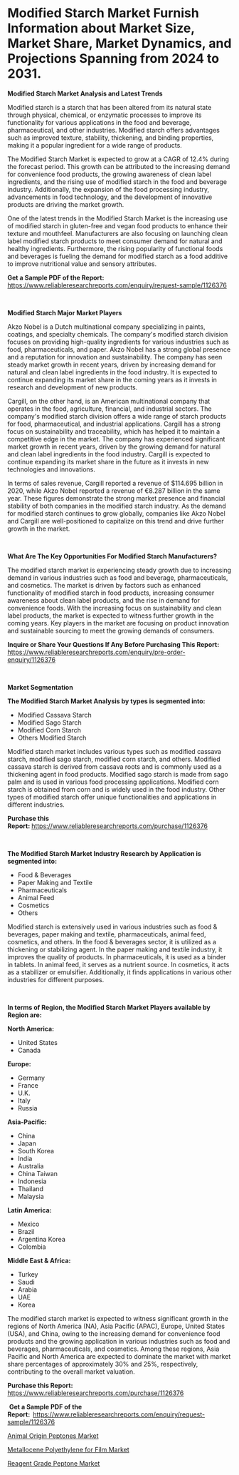 <p><h1>Modified Starch Market Furnish Information about Market Size, Market Share, Market Dynamics, and Projections Spanning from 2024 to 2031.</h1></p><p><strong>Modified Starch Market Analysis and Latest Trends</strong></p>
<p><p>Modified starch is a starch that has been altered from its natural state through physical, chemical, or enzymatic processes to improve its functionality for various applications in the food and beverage, pharmaceutical, and other industries. Modified starch offers advantages such as improved texture, stability, thickening, and binding properties, making it a popular ingredient for a wide range of products.</p><p>The Modified Starch Market is expected to grow at a CAGR of 12.4% during the forecast period. This growth can be attributed to the increasing demand for convenience food products, the growing awareness of clean label ingredients, and the rising use of modified starch in the food and beverage industry. Additionally, the expansion of the food processing industry, advancements in food technology, and the development of innovative products are driving the market growth.</p><p>One of the latest trends in the Modified Starch Market is the increasing use of modified starch in gluten-free and vegan food products to enhance their texture and mouthfeel. Manufacturers are also focusing on launching clean label modified starch products to meet consumer demand for natural and healthy ingredients. Furthermore, the rising popularity of functional foods and beverages is fueling the demand for modified starch as a food additive to improve nutritional value and sensory attributes.</p></p>
<p><strong>Get a Sample PDF of the Report:&nbsp;</strong> <a href="https://www.reliableresearchreports.com/enquiry/request-sample/1126376">https://www.reliableresearchreports.com/enquiry/request-sample/1126376</a></p>
<p>&nbsp;</p>
<p><strong>Modified Starch Major Market Players</strong></p>
<p><p>Akzo Nobel is a Dutch multinational company specializing in paints, coatings, and specialty chemicals. The company's modified starch division focuses on providing high-quality ingredients for various industries such as food, pharmaceuticals, and paper. Akzo Nobel has a strong global presence and a reputation for innovation and sustainability. The company has seen steady market growth in recent years, driven by increasing demand for natural and clean label ingredients in the food industry. It is expected to continue expanding its market share in the coming years as it invests in research and development of new products.</p><p>Cargill, on the other hand, is an American multinational company that operates in the food, agriculture, financial, and industrial sectors. The company's modified starch division offers a wide range of starch products for food, pharmaceutical, and industrial applications. Cargill has a strong focus on sustainability and traceability, which has helped it to maintain a competitive edge in the market. The company has experienced significant market growth in recent years, driven by the growing demand for natural and clean label ingredients in the food industry. Cargill is expected to continue expanding its market share in the future as it invests in new technologies and innovations.</p><p>In terms of sales revenue, Cargill reported a revenue of $114.695 billion in 2020, while Akzo Nobel reported a revenue of €8.287 billion in the same year. These figures demonstrate the strong market presence and financial stability of both companies in the modified starch industry. As the demand for modified starch continues to grow globally, companies like Akzo Nobel and Cargill are well-positioned to capitalize on this trend and drive further growth in the market.</p></p>
<p>&nbsp;</p>
<p><strong>What Are The Key Opportunities For Modified Starch Manufacturers?</strong></p>
<p><p>The modified starch market is experiencing steady growth due to increasing demand in various industries such as food and beverage, pharmaceuticals, and cosmetics. The market is driven by factors such as enhanced functionality of modified starch in food products, increasing consumer awareness about clean label products, and the rise in demand for convenience foods. With the increasing focus on sustainability and clean label products, the market is expected to witness further growth in the coming years. Key players in the market are focusing on product innovation and sustainable sourcing to meet the growing demands of consumers.</p></p>
<p><strong>Inquire or Share Your Questions If Any Before Purchasing This Report:</strong> <a href="https://www.reliableresearchreports.com/enquiry/pre-order-enquiry/1126376">https://www.reliableresearchreports.com/enquiry/pre-order-enquiry/1126376</a></p>
<p>&nbsp;</p>
<p><strong>Market Segmentation</strong></p>
<p><strong>The Modified Starch Market Analysis by types is segmented into:</strong></p>
<p><ul><li>Modified Cassava Starch</li><li>Modified Sago Starch</li><li>Modified Corn Starch</li><li>Others Modified Starch</li></ul></p>
<p><p>Modified starch market includes various types such as modified cassava starch, modified sago starch, modified corn starch, and others. Modified cassava starch is derived from cassava roots and is commonly used as a thickening agent in food products. Modified sago starch is made from sago palm and is used in various food processing applications. Modified corn starch is obtained from corn and is widely used in the food industry. Other types of modified starch offer unique functionalities and applications in different industries.</p></p>
<p><strong>Purchase this Report:&nbsp;</strong><a href="https://www.reliableresearchreports.com/purchase/1126376">https://www.reliableresearchreports.com/purchase/1126376</a></p>
<p>&nbsp;</p>
<p><strong>The Modified Starch Market Industry Research by Application is segmented into:</strong></p>
<p><ul><li>Food & Beverages</li><li>Paper Making and Textile</li><li>Pharmaceuticals</li><li>Animal Feed</li><li>Cosmetics</li><li>Others</li></ul></p>
<p><p>Modified starch is extensively used in various industries such as food & beverages, paper making and textile, pharmaceuticals, animal feed, cosmetics, and others. In the food & beverages sector, it is utilized as a thickening or stabilizing agent. In the paper making and textile industry, it improves the quality of products. In pharmaceuticals, it is used as a binder in tablets. In animal feed, it serves as a nutrient source. In cosmetics, it acts as a stabilizer or emulsifier. Additionally, it finds applications in various other industries for different purposes.</p></p>
<p>&nbsp;</p>
<p><strong>In terms of Region, the Modified Starch Market Players available by Region are:</strong></p>
<p>
    <p> <strong> North America: </strong>
        <ul>
            <li>United States</li>
            <li>Canada</li>
        </ul>
        </p> 
    <p> <strong> Europe: </strong>
        <ul>
            <li>Germany</li>
            <li>France</li>
            <li>U.K.</li>
            <li>Italy</li>
            <li>Russia</li>
        </ul>
        </p> 
    <p> <strong> Asia-Pacific: </strong>
        <ul>
            <li>China</li>
            <li>Japan</li>
            <li>South Korea</li>
            <li>India</li>
            <li>Australia</li>
            <li>China Taiwan</li>
            <li>Indonesia</li>
            <li>Thailand</li>
            <li>Malaysia</li>
        </ul>
        </p> 
    <p> <strong> Latin America: </strong>
        <ul>
            <li>Mexico</li>
            <li>Brazil</li>
            <li>Argentina Korea</li>
            <li>Colombia</li>
        </ul>
        </p> 
    <p> <strong> Middle East & Africa: </strong>
        <ul>
            <li>Turkey</li>
            <li>Saudi</li>
            <li>Arabia</li>
            <li>UAE</li>
            <li>Korea</li>
        </ul>
    </p>
    </p>
<p><p>The modified starch market is expected to witness significant growth in the regions of North America (NA), Asia Pacific (APAC), Europe, United States (USA), and China, owing to the increasing demand for convenience food products and the growing application in various industries such as food and beverages, pharmaceuticals, and cosmetics. Among these regions, Asia Pacific and North America are expected to dominate the market with market share percentages of approximately 30% and 25%, respectively, contributing to the overall market valuation.</p></p>
<p><strong>Purchase this Report: </strong><a href="https://www.reliableresearchreports.com/purchase/1126376">https://www.reliableresearchreports.com/purchase/1126376</a></p>
<p>&nbsp;<strong>Get a Sample PDF of the Report:&nbsp;&nbsp;</strong><a href="https://www.reliableresearchreports.com/enquiry/request-sample/1126376">https://www.reliableresearchreports.com/enquiry/request-sample/1126376</a></p>
<p><strong></strong></p>
<p><p><a href="https://view.publitas.com/reportprime-1/animal-origin-peptones-market-challenges-opportunities-and-growth-drivers-and-major-market-players-forecasted-for-period-from-2024-2031/">Animal Origin Peptones Market</a></p><p><a href="https://view.publitas.com/reportprime-1/metallocene-polyethylene-for-film-market-size-growth-outlook-from-2024-to-2031-projecting-at-markets-trends-analysis-by-application-regional-outlook-and-revenue/">Metallocene Polyethylene for Film Market</a></p><p><a href="https://view.publitas.com/reportprime-1/reagent-grade-peptone-market-dynamics-2024-2031-also-about-its-market-trends-projections-and-opportunities/">Reagent Grade Peptone Market</a></p></p>
